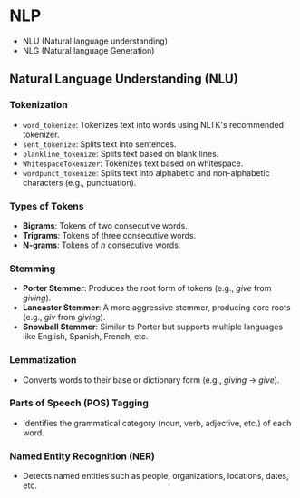 # NLP
  - NLU (Natural language understanding)
  - NLG (Natural language Generation)

## Natural Language Understanding (NLU)

### Tokenization
- `word_tokenize`: Tokenizes text into words using NLTK's recommended tokenizer.
- `sent_tokenize`: Splits text into sentences.
- `blankline_tokenize`: Splits text based on blank lines.
- `WhitespaceTokenizer`: Tokenizes text based on whitespace.
- `wordpunct_tokenize`: Splits text into alphabetic and non-alphabetic characters (e.g., punctuation).

### Types of Tokens
- **Bigrams**: Tokens of two consecutive words.
- **Trigrams**: Tokens of three consecutive words.
- **N-grams**: Tokens of *n* consecutive words.

### Stemming
- **Porter Stemmer**: Produces the root form of tokens (e.g., *give* from *giving*).
- **Lancaster Stemmer**: A more aggressive stemmer, producing core roots (e.g., *giv* from *giving*).
- **Snowball Stemmer**: Similar to Porter but supports multiple languages like English, Spanish, French, etc.

### Lemmatization
- Converts words to their base or dictionary form (e.g., *giving* → *give*).

### Parts of Speech (POS) Tagging
- Identifies the grammatical category (noun, verb, adjective, etc.) of each word.

### Named Entity Recognition (NER)
- Detects named entities such as people, organizations, locations, dates, etc.
